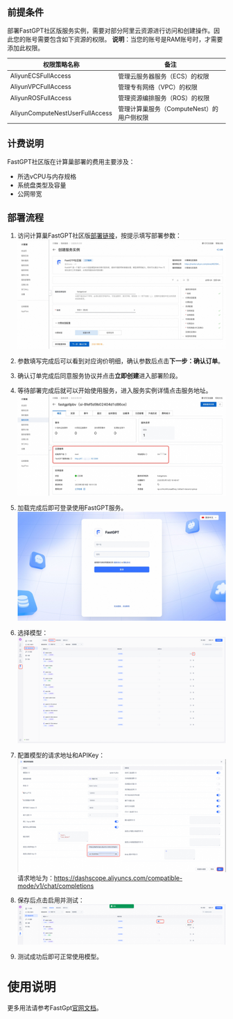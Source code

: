 

## 前提条件

部署FastGPT社区版服务实例，需要对部分阿里云资源进行访问和创建操作。因此您的账号需要包含如下资源的权限。
**说明**：当您的账号是RAM账号时，才需要添加此权限。

| 权限策略名称                          | 备注                         |
|---------------------------------|----------------------------|
| AliyunECSFullAccess             | 管理云服务器服务（ECS）的权限           |
| AliyunVPCFullAccess             | 管理专有网络（VPC）的权限             |
| AliyunROSFullAccess             | 管理资源编排服务（ROS）的权限           |
| AliyunComputeNestUserFullAccess | 管理计算巢服务（ComputeNest）的用户侧权限 |

## 计费说明

FastGPT社区版在计算巢部署的费用主要涉及：

- 所选vCPU与内存规格
- 系统盘类型及容量
- 公网带宽

## 部署流程

1. 访问计算巢FastGPT社区版[部署链接](https://computenest.console.aliyun.com/service/instance/create/cn-hangzhou?type=user&ServiceName=FastGTP%E7%A4%BE%E5%8C%BA%E7%89%88)，按提示填写部署参数：
   ![image.png](1.jpg)

2. 参数填写完成后可以看到对应询价明细，确认参数后点击**下一步：确认订单**。

3. 确认订单完成后同意服务协议并点击**立即创建**进入部署阶段。

4. 等待部署完成后就可以开始使用服务，进入服务实例详情点击服务地址。
   ![image.png](2.jpg)

5. 加载完成后即可登录使用FastGPT服务。
   ![image.png](3.jpg)

6. 选择模型：
   ![image.png](4.png)

7. 配置模型的请求地址和APIKey：
   ![image.png](5.png)
   请求地址为：https://dashscope.aliyuncs.com/compatible-mode/v1/chat/completions

8. 保存后点击启用并测试：
   ![image.png](6.png)

9. 测试成功后即可正常使用模型。

# 使用说明
更多用法请参考FastGpt[官网文档](https://doc.tryfastgpt.ai/docs/intro/)。